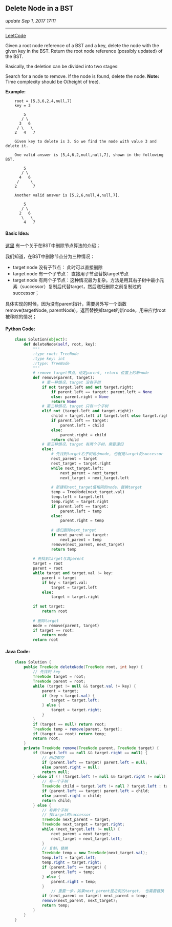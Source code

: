## Delete Node in a BST
_update Sep 1, 2017  17:11_

---
[LeetCode](https://leetcode.com/problems/delete-node-in-a-bst/description/)

Given a root node reference of a BST and a key, delete the node with the given key in the BST. Return the root node reference (possibly updated) of the BST.

Basically, the deletion can be divided into two stages:

Search for a node to remove.
If the node is found, delete the node.
**Note:** Time complexity should be O(height of tree).

**Example:**

        root = [5,3,6,2,4,null,7]
        key = 3
        
            5
           / \
          3   6
         / \   \
        2   4   7
        
        Given key to delete is 3. So we find the node with value 3 and delete it.
        
        One valid answer is [5,4,6,2,null,null,7], shown in the following BST.
        
            5
           / \
          4   6
         /     \
        2       7
        
        Another valid answer is [5,2,6,null,4,null,7].
        
            5
           / \
          2   6
           \   \
            4   7
            
#### Basic Idea:
[这里](http://www.algolist.net/Data_structures/Binary_search_tree/Removal) 有一个关于在BST中删除节点算法的介绍；

我们知道，在BST中删除节点分为三种情况：
-  target node 没有子节点：  此时可以直接删除
-  target node 有一个子节点： 直接用子节点替换target节点
-  target node 有两个子节点：这种情况最为复杂。方法是用其右子树中最小元素（successor）复制后代替target，然后递归删除之前复制过的successor；

具体实现的时候，因为没有parent指针，需要另外写一个函数 remove(targetNode, parentNode)，返回替换掉target的新node，用来应付root被移除的情况；

#### Python Code:
```python
    class Solution(object):
        def deleteNode(self, root, key):
            """
            :type root: TreeNode
            :type key: int
            :rtype: TreeNode
            """
            # remove target节点，给定parent, return 位置上的新node
            def remove(parent, target):
                # 第一种情况，target 没有子树
                if not target.left and not target.right:
                    if parent.left == target: parent.left = None
                    else: parent.right = None
                    return None
                # 第二种情况，target 只有一个子树
                elif not (target.left and target.right):
                    child = target.left if target.left else target.right
                    if parent.left == target: 
                        parent.left = child 
                    else: 
                        parent.right = child
                    return child
                # 第三种情况，target 有两个子树，需要递归
                else:
                    # 先找到target右子树最小node, 也就是target的successor
                    next_parent = target
                    next_target = target.right
                    while next_target.left:
                        next_parent = next_target
                        next_target = next_target.left
                        
                    # 新建和next_target值相同的node，替换target
                    temp = TreeNode(next_target.val)
                    temp.left = target.left
                    temp.right = target.right
                    if parent.left == target:
                        parent.left = temp
                    else:
                        parent.right = temp
                    
                    # 递归删除next_target
                    if next_parent == target:
                        next_parent = temp
                    remove(next_parent, next_target)
                    return temp
                    
            # 先找到target与其parent
            target = root
            parent = root
            while target and target.val != key:
                parent = target
                if key < target.val:
                    target = target.left
                else:
                    target = target.right
                    
            if not target:
                return root
            
            # 删除target
            node = remove(parent, target)
            if target == root:
                return node
            return root
```

#### Java Code:
```java
    class Solution {
        public TreeNode deleteNode(TreeNode root, int key) {
            // 先找到 key
            TreeNode target = root;
            TreeNode parent = root;
            while (target != null && target.val != key) {
                parent = target;
                if (key < target.val) {
                    target = target.left;
                } else {
                    target = target.right;
                }
            }
            if (target == null) return root;
            TreeNode temp = remove(parent, target);
            if (target == root) return temp;
            return root;
        }
        private TreeNode remove(TreeNode parent, TreeNode target) {
            if (target.left == null && target.right == null) {
                // 两边都空
                if (parent.left == target) parent.left = null;
                else parent.right = null;
                return null;
            } else if (! (target.left != null && target.right != null)) {
                // 有一个子树
                TreeNode child = target.left != null ? target.left : target.right;
                if (parent.left == target) parent.left = child;
                else parent.right = child;
                return child;
            } else {
                // 有两个子树
                // 找target的successor
                TreeNode next_parent = target;
                TreeNode next_target = target.right;
                while (next_target.left != null) {
                    next_parent = next_target;
                    next_target = next_target.left;
                }
                // 复制，替换
                TreeNode temp = new TreeNode(next_target.val);
                temp.left = target.left;
                temp.right = target.right;
                if (parent.left == target) {
                    parent.left = temp;
                } else {
                    parent.right = temp;
                }
                    // 重要一步，如果next_parent是之前的target， 也需要替换
                if (next_parent == target) next_parent = temp;
                remove(next_parent, next_target);
                return temp;
            }
        }
    }
```
